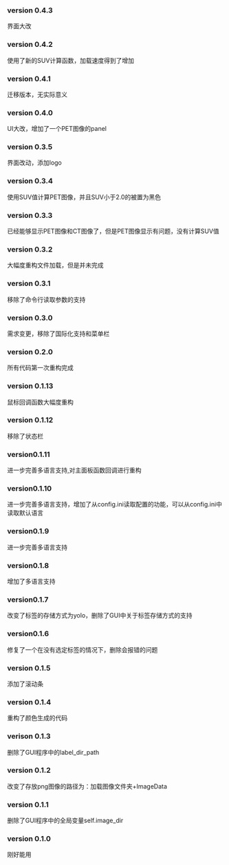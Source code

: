 ### version 0.4.3
界面大改

### version 0.4.2
使用了新的SUV计算函数，加载速度得到了增加

### version 0.4.1
迁移版本，无实际意义

### version 0.4.0
UI大改，增加了一个PET图像的panel

### version 0.3.5
界面改动，添加logo

### version 0.3.4
使用SUV值计算PET图像，并且SUV小于2.0的被置为黑色

### version 0.3.3
已经能够显示PET图像和CT图像了，但是PET图像显示有问题，没有计算SUV值

### version 0.3.2
大幅度重构文件加载，但是并未完成

### version 0.3.1
移除了命令行读取参数的支持

### version 0.3.0
需求变更，移除了国际化支持和菜单栏

### version 0.2.0
所有代码第一次重构完成

### version 0.1.13
鼠标回调函数大幅度重构

### version 0.1.12
移除了状态栏

### version0.1.11
进一步完善多语言支持,对主面板函数回调进行重构

### version0.1.10
进一步完善多语言支持，增加了从config.ini读取配置的功能，可以从config.ini中读取默认语言

### version0.1.9
进一步完善多语言支持

### version0.1.8
增加了多语言支持

### version0.1.7
改变了标签的存储方式为yolo，删除了GUI中关于标签存储方式的支持

### version0.1.6
修复了一个在没有选定标签的情况下，删除会报错的问题

### version 0.1.5
添加了滚动条

### version 0.1.4
重构了颜色生成的代码

### verison 0.1.3
删除了GUI程序中的label_dir_path

### version 0.1.2
改变了存放png图像的路径为：加载图像文件夹+ImageData

### version 0.1.1
删除了GUI程序中的全局变量self.image_dir

### version 0.1.0
刚好能用

